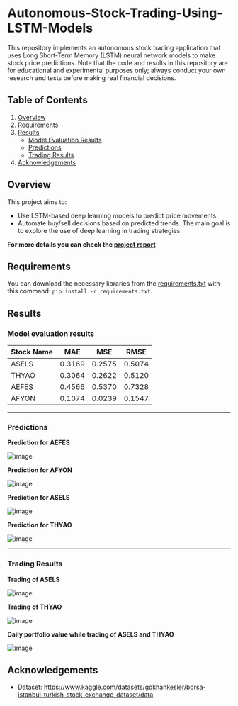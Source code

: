 # Autonomous-Stock-Trading-Using-LSTM-Models
This repository implements an autonomous stock trading application that uses Long Short-Term Memory (LSTM) neural network models to make stock price predictions. Note that the code and results in this repository are for educational and experimental purposes only; always conduct your own research and tests before making real financial decisions.
## Table of Contents
1. [Overview](https://github.com/BurakAhmet/Autonomous-Stock-Trading-Using-LSTM-Models/tree/main?tab=readme-ov-file#overview)
2. [Requirements](https://github.com/BurakAhmet/Autonomous-Stock-Trading-Using-LSTM-Models/tree/main?tab=readme-ov-file#requirements)
3. [Results](https://github.com/BurakAhmet/Autonomous-Stock-Trading-Using-LSTM-Models/tree/main?tab=readme-ov-file#results)
   - [Model Evaluation Results](https://github.com/BurakAhmet/Autonomous-Stock-Trading-Using-LSTM-Models/tree/main?tab=readme-ov-file#model-evaluation-results)
   - [Predictions](https://github.com/BurakAhmet/Autonomous-Stock-Trading-Using-LSTM-Models?tab=readme-ov-file#predictions)
   - [Trading Results](https://github.com/BurakAhmet/Autonomous-Stock-Trading-Using-LSTM-Models?tab=readme-ov-file#trading-results)
5. [Acknowledgements](https://github.com/BurakAhmet/Autonomous-Stock-Trading-Using-LSTM-Models/tree/main?tab=readme-ov-file#acknowledgements)

## Overview
This project aims to:
* Use LSTM-based deep learning models to predict price movements.
* Automate buy/sell decisions based on predicted trends.
The main goal is to explore the use of deep learning in trading strategies.

**For more details you can check the [project report](https://github.com/BurakAhmet/Autonomous-Stock-Trading-Using-LSTM-Models/blob/main/Report.pdf)**

## Requirements
You can download the necessary libraries from the [requirements.txt](https://github.com/BurakAhmet/Autonomous-Stock-Trading-Using-LSTM-Models/blob/main/requirements.txt) with this command:
  ```pip install -r requirements.txt```.

  ## Results
### Model evaluation results
|  Stock Name | MAE  | MSE  | RMSE  |
|---|---|---|---|
|  ASELS |  0.3169 |  0.2575 |  0.5074 |   
| THYAO  |  0.3064 |  0.2622 |  0.5120 |   
| AEFES  | 0.4566  |  0.5370 |  0.7328 |  
|  AFYON | 0.1074  | 0.0239  |  0.1547 |   
---
### Predictions
**Prediction for AEFES**

![image](https://github.com/user-attachments/assets/2b17ebe8-d013-4069-b8be-9ae0fb4637ef)

**Prediction for AFYON**

![image](https://github.com/user-attachments/assets/9908f7df-1f8f-4852-89ea-51750ff913ba)

**Prediction for ASELS**

![image](https://github.com/user-attachments/assets/6337625e-8214-4c38-9b24-5a0b28ae8939)

**Prediction for THYAO**

![image](https://github.com/user-attachments/assets/1c7ba1b1-9166-4443-b653-d650d90f7ff3)

---
### Trading Results
**Trading of ASELS**

![image](https://github.com/user-attachments/assets/63f78393-4639-4098-acd8-e61f088868ea)

**Trading of THYAO**

![image](https://github.com/user-attachments/assets/e42a3036-9ea1-41b4-b7ee-c51306e0caea)

**Daily portfolio value while trading of ASELS and THYAO**

![image](https://github.com/user-attachments/assets/6ef69763-ccd8-4402-b76b-d3cb1af23c60)

## Acknowledgements
* Dataset: https://www.kaggle.com/datasets/gokhankesler/borsa-istanbul-turkish-stock-exchange-dataset/data




